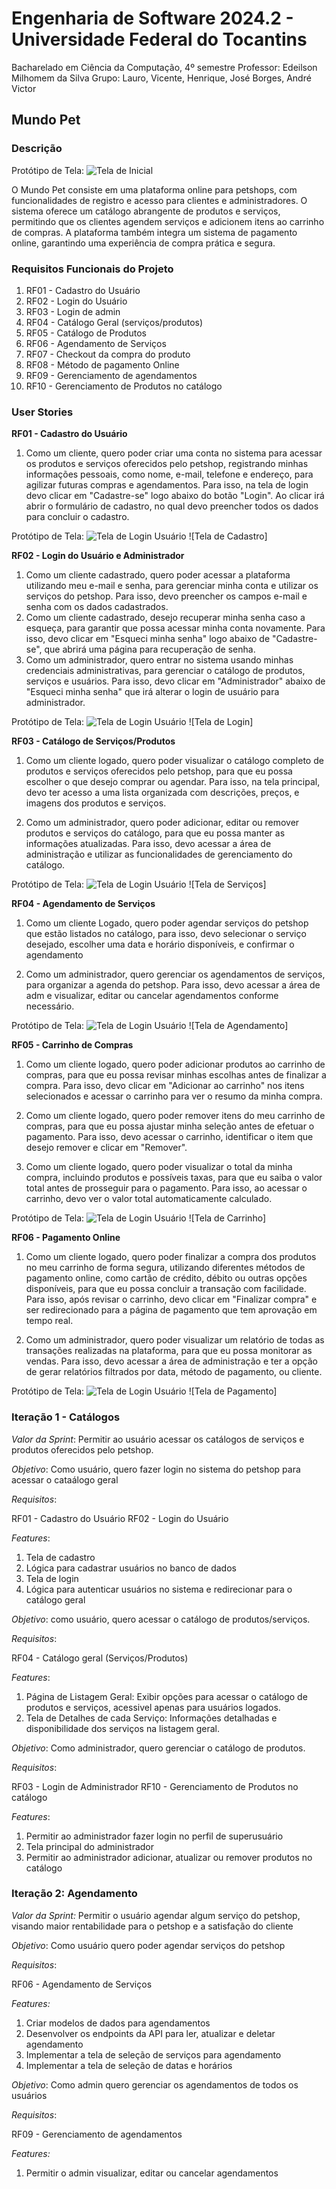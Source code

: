 # Engenharia de Software 2024.2 - Universidade Federal do Tocantins
 Bacharelado em Ciência da Computação, 4º semestre
 Professor: Edeilson Milhomem da Silva
 Grupo: Lauro, Vicente, Henrique, José Borges, André Victor

## Mundo Pet
### Descrição 
Protótipo de Tela:
![Tela de Inicial](./src/img/prototipos/index.png)

O Mundo Pet consiste em uma plataforma online para petshops, com funcionalidades de registro e acesso para clientes e administradores. O sistema oferece um catálogo abrangente de produtos e serviços, permitindo que os clientes agendem serviços e adicionem itens ao carrinho de compras. A plataforma também integra um sistema de pagamento online, garantindo uma experiência de compra prática e segura.

### Requisitos Funcionais do Projeto

1.  RF01 - Cadastro do Usuário
2.  RF02 - Login do Usuário 
3.  RF03 - Login de admin
4.  RF04 - Catálogo Geral (serviços/produtos)
5.  RF05 - Catálogo de Produtos
6.  RF06 - Agendamento de Serviços
7.  RF07 - Checkout da compra do produto
8.  RF08 - Método de pagamento Online
9.  RF09 - Gerenciamento de agendamentos
10. RF10 - Gerenciamento de Produtos no catálogo

### User Stories

**RF01 - Cadastro do Usuário** 
1. Como um cliente, quero poder criar uma conta no sistema para acessar os produtos e serviços oferecidos pelo petshop, registrando minhas informações pessoais, como nome, e-mail, telefone e endereço, para agilizar futuras compras e agendamentos. Para isso, na tela de login devo clicar em "Cadastre-se" logo abaixo do botão "Login". Ao clicar irá abrir o formulário de cadastro, no qual devo preencher todos os dados para concluir o cadastro.
 
 Protótipo de Tela:
 ![Tela de Login Usuário](./src/img/prototipos/cadastro.png)
 ![Tela de Cadastro]

 **RF02 - Login do Usuário e Administrador**
 1. Como um cliente cadastrado, quero poder acessar a plataforma utilizando meu e-mail e senha, para gerenciar minha conta e utilizar os serviços do petshop. Para isso, devo preencher os campos e-mail e senha com os dados cadastrados.
 2. Como um cliente cadastrado, desejo recuperar minha senha caso a esqueça, para garantir que possa acessar minha conta novamente. Para isso, devo clicar em "Esqueci minha senha" logo abaixo de "Cadastre-se", que abrirá uma página para recuperação de senha.
 3. Como um administrador, quero entrar no sistema usando minhas credenciais administrativas, para gerenciar o catálogo de produtos, serviços e usuários. Para isso, devo clicar em "Administrador" abaixo de "Esqueci minha senha" que irá alterar o login de usuário para administrador.
 
 Protótipo de Tela: 
 ![Tela de Login Usuário](./src/img/prototipos/login.png)
 ![Tela de Login]

**RF03 - Catálogo de Serviços/Produtos**
1. Como um cliente logado, quero poder visualizar o catálogo completo de produtos e serviços oferecidos pelo petshop, para que eu possa escolher o que desejo comprar ou agendar. Para isso, na tela principal, devo ter acesso a uma lista organizada com descrições, preços, e imagens dos produtos e serviços. 

2. Como um administrador, quero poder adicionar, editar ou remover produtos e serviços do catálogo, para que eu possa manter as informações atualizadas. Para isso, devo acessar a área de administração e utilizar as funcionalidades de gerenciamento do catálogo.

Protótipo de Tela:
 ![Tela de Login Usuário](./src/img/prototipos/serviços.png)
 ![Tela de Serviços]


**RF04 - Agendamento de Serviços**
1. Como um cliente Logado, quero poder agendar serviços do petshop que estão listados no catálogo, para isso, devo selecionar o serviço desejado, escolher uma data e horário disponíveis, e confirmar o agendamento

2. Como um administrador, quero gerenciar os agendamentos de serviços, para organizar a agenda do petshop. Para isso, devo acessar a área de adm e visualizar, editar ou cancelar agendamentos conforme necessário.

Protótipo de Tela:
 ![Tela de Login Usuário](./src/img/prototipos/Agendamento.png)
 ![Tela de Agendamento]

**RF05 - Carrinho de Compras**
1. Como um cliente logado, quero poder adicionar produtos ao carrinho de compras, para que eu possa revisar minhas escolhas antes de finalizar a compra. Para isso, devo clicar em "Adicionar ao carrinho" nos itens selecionados e acessar o carrinho para ver o resumo da minha compra. 

2. Como um cliente logado, quero poder remover itens do meu carrinho de compras, para que eu possa ajustar minha seleção antes de efetuar o pagamento. Para isso, devo acessar o carrinho, identificar o item que desejo remover e clicar em "Remover". 

3. Como um cliente logado, quero poder visualizar o total da minha compra, incluindo produtos e possíveis taxas, para que eu saiba o valor total antes de prosseguir para o pagamento. Para isso, ao acessar o carrinho, devo ver o valor total automaticamente calculado. 

Protótipo de Tela:
 ![Tela de Login Usuário](./src/img/prototipos/Carrinho.png)
 ![Tela de Carrinho]

**RF06 - Pagamento Online**
1. Como um cliente logado, quero poder finalizar a compra dos produtos no meu carrinho de forma segura, utilizando diferentes métodos de pagamento online, como cartão de crédito, débito ou outras opções disponíveis, para que eu possa concluir a transação com facilidade. Para isso, após revisar o carrinho, devo clicar em "Finalizar compra" e ser redirecionado para a página de pagamento que tem aprovação em tempo real. 

2. Como um administrador, quero poder visualizar um relatório de todas as transações realizadas na plataforma, para que eu possa monitorar as vendas. Para isso, devo acessar a área de administração e ter a opção de gerar relatórios filtrados por data, método de pagamento, ou cliente. 

Protótipo de Tela:
![Tela de Login Usuário](./src/img/prototipos/Pagamento.png)
![Tela de Pagamento]

### Iteração 1 - Catálogos
*Valor da Sprint*: Permitir ao usuário acessar os catálogos de serviços e produtos oferecidos pelo petshop.

*Objetivo*: Como usuário, quero fazer login no sistema do petshop para acessar o cataálogo geral

*Requisitos*:

RF01 - Cadastro do Usuário
RF02 - Login do Usuário

*Features*:

1. Tela de cadastro
2. Lógica para cadastrar usuários no banco de dados
3. Tela de login
4. Lógica para autenticar usuários no sistema e redirecionar para o catálogo geral

*Objetivo*: como usuário, quero acessar o catálogo de produtos/serviços.

*Requisitos*:

RF04 - Catálogo geral (Serviços/Produtos)

*Features*:

1. Página de Listagem Geral: Exibir opções para acessar o catálogo de produtos e serviços, acessivel apenas para usuários logados.
2. Tela de Detalhes de cada Serviço: Informações detalhadas e disponibilidade dos serviços na listagem geral.

*Objetivo*: Como administrador, quero gerenciar o catálogo de produtos.

*Requisitos*:

RF03 - Login de Administrador
RF10 - Gerenciamento de Produtos no catálogo

*Features*:

1. Permitir ao administrador fazer login no perfil de superusuário
2. Tela principal do administrador
3. Permitir ao administrador adicionar, atualizar ou remover produtos no catálogo

### Iteração 2: Agendamento 

*Valor da Sprint:* Permitir o usuário agendar algum serviço do petshop, visando maior rentabilidade para o petshop e a satisfação do cliente

*Objetivo*: Como usuário quero poder agendar serviços do petshop

*Requisitos*:

RF06 - Agendamento de Serviços

*Features:*
1. Criar modelos de dados para agendamentos
2. Desenvolver os endpoints da API para ler, atualizar e deletar agendamento
3. Implementar a tela de seleção de serviços para agendamento
4. Implementar a tela de seleção de datas e horários 

*Objetivo*: Como admin quero gerenciar os agendamentos de todos os usuários

*Requisitos*: 

RF09 - Gerenciamento de agendamentos

*Features:*
1. Permitir o admin visualizar, editar ou cancelar agendamentos
